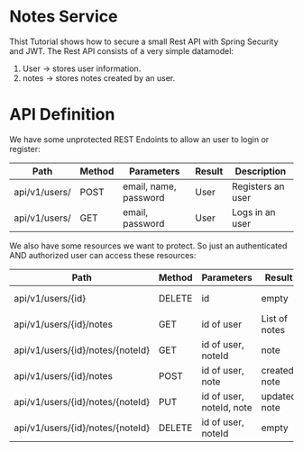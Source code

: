 # Notes Service

Thist Tutorial shows how to secure a small Rest API with Spring Security and JWT.
The Rest API consists of a very simple datamodel:

1. User     -> stores user information.
2. notes    -> stores notes created by an user.

# API Definition
We have some unprotected REST Endoints to allow an user to login or register:

|Path         |Method|Parameters             |Result|Description      |
|-------------|------|-----------------------|------|-----------------|
|api/v1/users/|POST  |email, name, password  |User  |Registers an user|
|api/v1/users/|GET   |email, password        |User  |Logs in an user  |

We also have some resources we want to protect. So just an authenticated
AND authorized user can access these resources:

|Path                            |Method|Parameters              |Result        |Description           |
|--------------------------------|------|------------------------|--------------|----------------------|
|api/v1/users/{id}               |DELETE|id                      |empty         |Registers an user     |
|api/v1/users/{id}/notes         |GET   |id of user              |List of notes |All notes of an user  |
|api/v1/users/{id}/notes/{noteId}|GET   |id of user, noteId      |note          |A notes of an user    |
|api/v1/users/{id}/notes         |POST  |id of user, note        |created note  |Creates a new note    |
|api/v1/users/{id}/notes/{noteId}|PUT   |id of user, noteId, note|updated note  |Updates a given note  |
|api/v1/users/{id}/notes/{noteId}|DELETE|id of user, noteId      |empty         |Deletes a note        |
